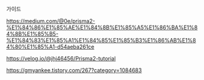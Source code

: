 가이드

https://medium.com/@0e/prisma2-%E1%84%86%E1%85%AE%E1%84%8B%E1%85%A5%E1%86%BA%E1%84%8B%E1%85%B5-%E1%84%83%E1%85%A1%E1%84%85%E1%85%B3%E1%86%AB%E1%84%80%E1%85%A1-d54aeba261ce

https://velog.io/@jhj46456/Prisma2-tutorial

https://gmyankee.tistory.com/267?category=1084683
